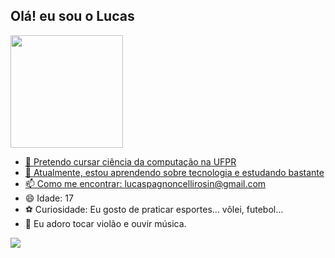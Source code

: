 ## Olá! eu sou o Lucas

<div>
    <a href="https://beacons.ai/rafaballerini">
        <img height="180em" src="https://github-readme-stats.vercel.app/api?username=Lucas&show_icons=true&theme=dark&include_all_commits=true&count_private=true"/>

- 👀 Pretendo cursar ciência da computação na UFPR
- 🌱 Atualmente, estou aprendendo sobre tecnologia e estudando bastante
- 📫 Como me encontrar: lucaspagnoncellirosin@gmail.com
- 😄 Idade: 17
- ⚽ Curiosidade: Eu gosto de praticar esportes... vôlei, futebol...
- 🎸 Eu adoro tocar violão e ouvir música.

<a href="https://instagram.com/l_pagnoncelli" target="_blank"><img loading="lazy" src="https://img.shields.io/badge/-Instagram-%23E4405F?style=for-the-badge&logo=instagram&logoColor=white" target="_blank"></a>
